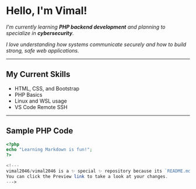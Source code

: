 # Hello, I'm Vimal!

_I'm currently learning **PHP backend development** and planning to specialize in **cybersecurity**._

_I love understanding how systems communicate securely and how to build strong, safe web applications._

---

## My Current Skills

- HTML, CSS, and Bootstrap  
- PHP Basics  
- Linux and WSL usage  
- VS Code Remote SSH  

---

## Sample PHP Code

```php
<?php
echo "Learning Markdown is fun!";
?>

<!---
vimal2046/vimal2046 is a ✨ special ✨ repository because its `README.md` (this file) appears on your GitHub profile.
You can click the Preview link to take a look at your changes.
--->

